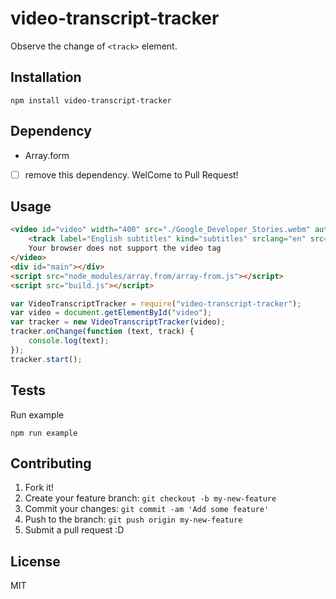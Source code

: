 # video-transcript-tracker

Observe the change of `<track>` element.

## Installation

    npm install video-transcript-tracker

## Dependency

- Array.form
- [ ] remove this dependency. WelCome to Pull Request!

## Usage

```html
<video id="video" width="400" src="./Google_Developer_Stories.webm" autoplay controls>
    <track label="English subtitles" kind="subtitles" srclang="en" src="./video-subtitles-en.vtt" default>
    Your browser does not support the video tag
</video>
<div id="main"></div>
<script src="node_modules/array.from/array-from.js"></script>
<script src="build.js"></script>
```

```js
var VideoTranscriptTracker = require("video-transcript-tracker");
var video = document.getElementById("video");
var tracker = new VideoTranscriptTracker(video);
tracker.onChange(function (text, track) {
    console.log(text);
});
tracker.start();
```
## Tests

Run example 

    npm run example

## Contributing

1. Fork it!
2. Create your feature branch: `git checkout -b my-new-feature`
3. Commit your changes: `git commit -am 'Add some feature'`
4. Push to the branch: `git push origin my-new-feature`
5. Submit a pull request :D

## License

MIT